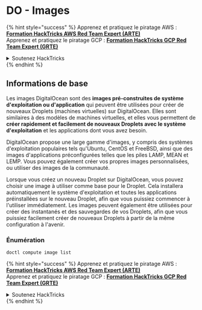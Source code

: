 # DO - Images

{% hint style="success" %}
Apprenez et pratiquez le piratage AWS :<img src="/.gitbook/assets/image.png" alt="" data-size="line">[**Formation HackTricks AWS Red Team Expert (ARTE)**](https://training.hacktricks.xyz/courses/arte)<img src="/.gitbook/assets/image.png" alt="" data-size="line">\
Apprenez et pratiquez le piratage GCP : <img src="/.gitbook/assets/image (2).png" alt="" data-size="line">[**Formation HackTricks GCP Red Team Expert (GRTE)**<img src="/.gitbook/assets/image (2).png" alt="" data-size="line">](https://training.hacktricks.xyz/courses/grte)

<details>

<summary>Soutenez HackTricks</summary>

* Consultez les [**plans d'abonnement**](https://github.com/sponsors/carlospolop)!
* **Rejoignez le** 💬 [**groupe Discord**](https://discord.gg/hRep4RUj7f) ou le [**groupe Telegram**](https://t.me/peass) ou **suivez-nous** sur **Twitter** 🐦 [**@hacktricks\_live**](https://twitter.com/hacktricks\_live)**.**
* **Partagez des astuces de piratage en soumettant des PR aux** [**HackTricks**](https://github.com/carlospolop/hacktricks) et [**HackTricks Cloud**](https://github.com/carlospolop/hacktricks-cloud) dépôts GitHub.

</details>
{% endhint %}

## Informations de base

Les images DigitalOcean sont des **images pré-construites de système d'exploitation ou d'application** qui peuvent être utilisées pour créer de nouveaux Droplets (machines virtuelles) sur DigitalOcean. Elles sont similaires à des modèles de machines virtuelles, et elles vous permettent de **créer rapidement et facilement de nouveaux Droplets avec le système d'exploitation** et les applications dont vous avez besoin.

DigitalOcean propose une large gamme d'images, y compris des systèmes d'exploitation populaires tels qu'Ubuntu, CentOS et FreeBSD, ainsi que des images d'applications préconfigurées telles que les piles LAMP, MEAN et LEMP. Vous pouvez également créer vos propres images personnalisées, ou utiliser des images de la communauté.

Lorsque vous créez un nouveau Droplet sur DigitalOcean, vous pouvez choisir une image à utiliser comme base pour le Droplet. Cela installera automatiquement le système d'exploitation et toutes les applications préinstallées sur le nouveau Droplet, afin que vous puissiez commencer à l'utiliser immédiatement. Les images peuvent également être utilisées pour créer des instantanés et des sauvegardes de vos Droplets, afin que vous puissiez facilement créer de nouveaux Droplets à partir de la même configuration à l'avenir.

### Énumération
```
doctl compute image list
```
{% hint style="success" %}
Apprenez et pratiquez le piratage AWS :<img src="/.gitbook/assets/image.png" alt="" data-size="line">[**Formation HackTricks AWS Red Team Expert (ARTE)**](https://training.hacktricks.xyz/courses/arte)<img src="/.gitbook/assets/image.png" alt="" data-size="line">\
Apprenez et pratiquez le piratage GCP : <img src="/.gitbook/assets/image (2).png" alt="" data-size="line">[**Formation HackTricks GCP Red Team Expert (GRTE)**<img src="/.gitbook/assets/image (2).png" alt="" data-size="line">](https://training.hacktricks.xyz/courses/grte)

<details>

<summary>Soutenez HackTricks</summary>

* Consultez les [**plans d'abonnement**](https://github.com/sponsors/carlospolop)!
* **Rejoignez le** 💬 [**groupe Discord**](https://discord.gg/hRep4RUj7f) ou le [**groupe Telegram**](https://t.me/peass) ou **suivez-nous** sur **Twitter** 🐦 [**@hacktricks\_live**](https://twitter.com/hacktricks\_live)**.**
* **Partagez des astuces de piratage en soumettant des PR aux** [**HackTricks**](https://github.com/carlospolop/hacktricks) et [**HackTricks Cloud**](https://github.com/carlospolop/hacktricks-cloud) dépôts GitHub.

</details>
{% endhint %}
